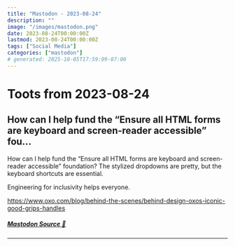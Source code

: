 ```yaml
---
title: "Mastodon - 2023-08-24"
description: ""
image: "/images/mastodon.png"
date: 2023-08-24T00:00:00Z
lastmod: 2023-08-24T00:00:00Z
tags: ["Social Media"]
categories: ["mastodon"]
# generated: 2025-10-05T17:59:09-07:00
---
```


# Toots from 2023-08-24

## How can I help fund the “Ensure all HTML forms are keyboard and screen-reader accessible” fou...

How can I help fund the “Ensure all HTML forms are keyboard and screen-reader accessible” foundation? The stylized dropdowns are pretty, but the keyboard shortcuts are essential.

Engineering for inclusivity helps everyone.

<https://www.oxo.com/blog/behind-the-scenes/behind-design-oxos-iconic-good-grips-handles>

##### [Mastodon Source 🐘](https://hachyderm.io/@mweagle/110943015210847132)

---

